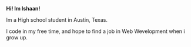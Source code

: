 **Hi! Im Ishaan!**

Im a High school student in Austin, Texas.

I code in my free time, and hope to find a job in Web Wevelopment when i grow up.
